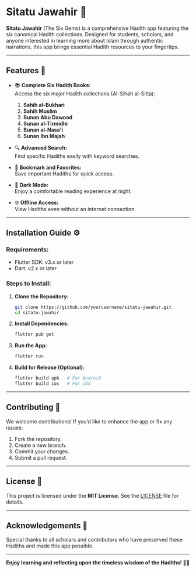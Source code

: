 # **Sitatu Jawahir 📜**

**Sitatu Jawahir** (The Six Gems) is a comprehensive Hadith app featuring the six canonical Hadith collections. Designed for students, scholars, and anyone interested in learning more about Islam through authentic narrations, this app brings essential Hadith resources to your fingertips.

---

## **Features 🌟**

- 📚 **Complete Six Hadith Books:**  
  Access the six major Hadith collections (Al-Sihah al-Sitta):
  1. **Sahih al-Bukhari**
  2. **Sahih Muslim**
  3. **Sunan Abu Dawood**
  4. **Sunan al-Tirmidhi**
  5. **Sunan al-Nasa'i**
  6. **Sunan Ibn Majah**

- 🔍 **Advanced Search:**  
  Find specific Hadiths easily with keyword searches.

- 📝 **Bookmark and Favorites:**  
  Save important Hadiths for quick access.

- 🌙 **Dark Mode:**  
  Enjoy a comfortable reading experience at night.

- 🌐 **Offline Access:**  
  View Hadiths even without an internet connection.

---

## **Installation Guide ⚙️**

### **Requirements:**
- Flutter SDK: v3.x or later
- Dart: v2.x or later

### **Steps to Install:**

1. **Clone the Repository:**
   ```bash
   git clone https://github.com/yourusername/sitatu-jawahir.git
   cd sitatu-jawahir
   ```

2. **Install Dependencies:**
   ```bash
   flutter pub get
   ```

3. **Run the App:**
   ```bash
   flutter run
   ```

4. **Build for Release (Optional):**
   ```bash
   flutter build apk   # For Android
   flutter build ios   # For iOS
   ```

---

## **Contributing 🤝**

We welcome contributions! If you’d like to enhance the app or fix any issues:

1. Fork the repository.
2. Create a new branch.
3. Commit your changes.
4. Submit a pull request.

---

## **License 📄**

This project is licensed under the **MIT License**. See the [LICENSE](LICENSE) file for details.

---

## **Acknowledgements 🙏**

Special thanks to all scholars and contributors who have preserved these Hadiths and made this app possible.

---

**Enjoy learning and reflecting upon the timeless wisdom of the Hadiths! 🌙📖**

